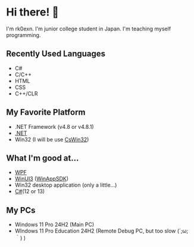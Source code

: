 # Hi there! 👋

I'm rk0exn.
I'm junior college student in Japan.
I'm teaching myself programming.

## Recently Used Languages

- C#
- C/C++
- HTML
- CSS
- C++/CLR

## My Favorite Platform

- .NET Framework (v4.8 or v4.8.1)
- [.NET](https://github.com/microsoft/dotnet)
- Win32 (I will be use [CsWin32](https://github.com/microsoft/CsWin32))

## What I'm good at...

- [WPF](https://github.com/dotnet/wpf)
- [WinUI3](https://github.com/microsoft/microsoft-ui-xaml) ([WinAppSDK](https://github.com/microsoft/WindowsAppSDK))
- Win32 desktop application (only a little...)
- [C#](https://github.com/dotnet/csharplang)(12 or 13)


## My PCs

- Windows 11 Pro 24H2 (Main PC)
- WIndows 11 Pro Education 24H2 (Remote Debug PC, but too slow (´;ω;｀) )
